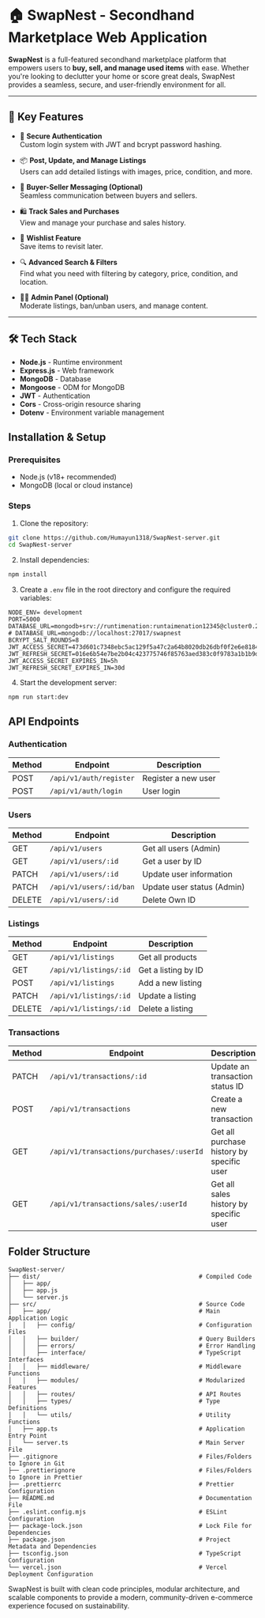 # 🏠 SwapNest - Secondhand Marketplace Web Application

**SwapNest** is a full-featured secondhand marketplace platform that empowers users to **buy, sell, and manage used items** with ease. Whether you're looking to declutter your home or score great deals, SwapNest provides a seamless, secure, and user-friendly environment for all.

---

## 🚀 Key Features

- 🔐 **Secure Authentication**  
  Custom login system with JWT and bcrypt password hashing.

- 📦 **Post, Update, and Manage Listings**  
  Users can add detailed listings with images, price, condition, and more.

- 💬 **Buyer-Seller Messaging (Optional)**  
  Seamless communication between buyers and sellers.

- 🛍️ **Track Sales and Purchases**  
  View and manage your purchase and sales history.

- 🌟 **Wishlist Feature**  
  Save items to revisit later.

- 🔍 **Advanced Search & Filters**  
  Find what you need with filtering by category, price, condition, and location.

- 🧑‍💼 **Admin Panel (Optional)**  
  Moderate listings, ban/unban users, and manage content.

---

## 🛠️ Tech Stack

- **Node.js** - Runtime environment
- **Express.js** - Web framework
- **MongoDB** - Database
- **Mongoose** - ODM for MongoDB
- **JWT** - Authentication
- **Cors** - Cross-origin resource sharing
- **Dotenv** - Environment variable management


## Installation & Setup

### Prerequisites

- Node.js (v18+ recommended)
- MongoDB (local or cloud instance)

### Steps

1. Clone the repository:

```sh
git clone https://github.com/Humayun1318/SwapNest-server.git
cd SwapNest-server
```

2. Install dependencies:

```sh
npm install
```

3. Create a `.env` file in the root directory and configure the required variables:

```env
NODE_ENV= development
PORT=5000
DATABASE_URL=mongodb+srv://runtimenation:runtaimenation12345@cluster0.2cqx3gs.mongodb.net/
# DATABASE_URL=mongodb://localhost:27017/swapnest
BCRYPT_SALT_ROUNDS=8
JWT_ACCESS_SECRET=473d601c7348ebc5ac129f5a47c2a64b8020db26dbf0f2e6e81841f3f8af4f409638ddd03969fbe791bfa1c3d44934821ab32cb56beb852b988a391c039a0e97
JWT_REFRESH_SECRET=016e6b54e7be2b04c423775746f85763aed383c0f9783a1b1b9d5924b6d029694ed782a0f28804838e7b1184056d796993e090de0cdaf44b09815c7ac4917f41
JWT_ACCESS_SECRET_EXPIRES_IN=5h 
JWT_REFRESH_SECRET_EXPIRES_IN=30d 
```

4. Start the development server:

```sh
npm run start:dev
```

## API Endpoints

### Authentication

| Method | Endpoint                | Description         |
| ------ | ----------------------- | ------------------- |
| POST   | `/api/v1/auth/register` | Register a new user |
| POST   | `/api/v1/auth/login`    | User login          |

### Users

| Method | Endpoint                   | Description                |
| ------ | -------------------------- | -------------------------- |
| GET    | `/api/v1/users`            | Get all users (Admin)      |
| GET    | `/api/v1/users/:id`        | Get a user by ID           |
| PATCH  | `/api/v1/users/:id`        | Update user information    |
| PATCH  | `/api/v1/users/:id/ban`    | Update user status (Admin) |
| DELETE | `/api/v1/users/:id`        | Delete Own ID              |

### Listings

| Method | Endpoint                      | Description                          |
| ------ | ----------------------------- | ------------------------------------ |
| GET    | `/api/v1/listings`            | Get all products                     |
| GET    | `/api/v1/listings/:id`        | Get a listing by ID                  |
| POST   | `/api/v1/listings`            | Add a new listing                    |
| PATCH  | `/api/v1/listings/:id`        | Update a listing                     |
| DELETE | `/api/v1/listings/:id`        | Delete a listing                     |


### Transactions

| Method | Endpoint                                 | Description                               |
| ------ | ---------------------------------------- | ----------------------------------------- |
| PATCH  | `/api/v1/transactions/:id`               | Update an transaction status ID           |
| POST   | `/api/v1/transactions`                   | Create a new transaction                  |
| GET    | `/api/v1/transactions/purchases/:userId` | Get all purchase history by specific user |
| GET    | `/api/v1/transactions/sales/:userId`     | Get all sales history by specific user    |

## Folder Structure

```
SwapNest-server/
├── dist/                                             # Compiled Code
│   ├── app/
│   ├── app.js
│   └── server.js
├── src/                                              # Source Code
│   ├── app/                                          # Main Application Logic
│   │   ├── config/                                   # Configuration Files
│   │   ├── builder/                                  # Query Builders
│   │   ├── errors/                                   # Error Handling
│   │   ├── interface/                                # TypeScript Interfaces
│   │   ├── middleware/                               # Middleware Functions
│   │   ├── modules/                                  # Modularized Features
│   │   ├── routes/                                   # API Routes
│   │   ├── types/                                    # Type Definitions
│   │   └── utils/                                    # Utility Functions
│   ├── app.ts                                        # Application Entry Point
│   └── server.ts                                     # Main Server File
├── .gitignore                                        # Files/Folders to Ignore in Git
├── .prettierignore                                   # Files/Folders to Ignore in Prettier
├── .prettierrc                                       # Prettier Configuration
├── README.md                                         # Documentation File
├── .eslint.config.mjs                                # ESLint Configuration
├── package-lock.json                                 # Lock File for Dependencies
├── package.json                                      # Project Metadata and Dependencies
├── tsconfig.json                                     # TypeScript Configuration
└── vercel.json                                       # Vercel Deployment Configuration
```


SwapNest is built with clean code principles, modular architecture, and scalable components to provide a modern, community-driven e-commerce experience focused on sustainability.
